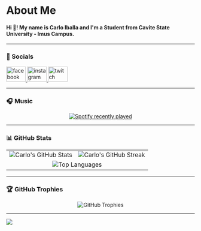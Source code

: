 <h1 align="left">About Me</h1>

<h4 align="left">Hi 👋! My name is Carlo Iballa and I'm a Student from Cavite State University - Imus Campus.</h4>

---

### 📱 Socials

<div align="left">
  <a href="https://www.facebook.com/carlo.iballa.1/" target="_blank">
    <img src="https://raw.githubusercontent.com/maurodesouza/profile-readme-generator/master/src/assets/icons/social/facebook/default.svg" width="52" height="40" alt="facebook logo" />
  </a>
  <a href="https://www.instagram.com/caaarlooooo_/" target="_blank">
    <img src="https://raw.githubusercontent.com/maurodesouza/profile-readme-generator/master/src/assets/icons/social/instagram/default.svg" width="52" height="40" alt="instagram logo" />
  </a>
  <a href="https://www.twitch.tv/buuurst_" target="_blank">
    <img src="https://raw.githubusercontent.com/maurodesouza/profile-readme-generator/master/src/assets/icons/social/twitch/default.svg" width="52" height="40" alt="twitch logo" />
  </a>
</div>

---

### 🎧 Music

<div align="center">
  <a href="https://open.spotify.com/user/31ytbawcp4ixduutzozulig2og3u" target="_blank">
    <img src="https://spotify-recently-played-readme.vercel.app/api?user=31ytbawcp4ixduutzozulig2og3u&count=3&unique=true" alt="Spotify recently played" />
  </a>
</div>

---

### 📊 GitHub Stats

<div align="center">

<table>
  <tr>
    <td>
      <img src="https://github-readme-stats.vercel.app/api?username=iballacarlo&theme=dark&hide_border=false&include_all_commits=false&count_private=false" alt="Carlo's GitHub Stats" />
    </td>
    <td>
      <img src="https://nirzak-streak-stats.vercel.app/?user=iballacarlo&theme=dark&hide_border=false" alt="Carlo's GitHub Streak" />
    </td>
  </tr>
  <tr>
    <td colspan="2" align="center">
      <img src="https://github-readme-stats.vercel.app/api/top-langs/?username=iballacarlo&theme=dark&hide_border=false&include_all_commits=false&count_private=false&layout=compact" alt="Top Languages" />
    </td>
  </tr>
</table>

</div>

---

### 🏆 GitHub Trophies

<div align="center">
  <img src="https://github-profile-trophy.vercel.app/?username=iballacarlo&theme=radical&no-frame=false&no-bg=true&margin-w=4" alt="GitHub Trophies" />
</div>

---

[![](https://visitcount.itsvg.in/api?id=iballacarlo&icon=0&color=0)](https://visitcount.itsvg.in)

<!-- Proudly created with GPRM ( https://gprm.itsvg.in ) -->

